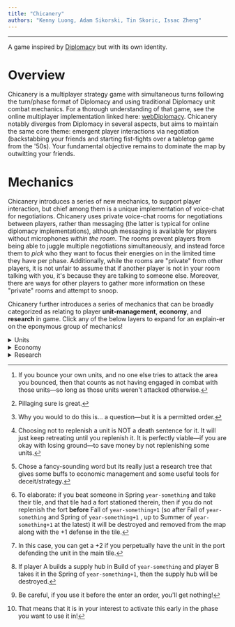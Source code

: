 ```yaml
---
title: "Chicanery"
authors: "Kenny Luong, Adam Sikorski, Tin Skoric, Issac Zheng"
---
```


------------------------------------------------------------------------

A game inspired by [Diplomacy](https://en.wikipedia.org/wiki/Diplomacy_(game) "Diplomacy (game) Wikipedia") but with its own identity.

# Overview

Chicanery is a multiplayer strategy game with simultaneous turns following the turn/phase format of Diplomacy and using traditional Diplomacy unit combat mechanics. For a thorough understanding of that game, see the online multiplayer implementation linked here: [webDiplomacy](https://webdiplomacy.net/intro.php "Intro to webDiplomacy"). Chicanery notably diverges from Diplomacy in several aspects, but aims to maintain the same core theme: emergent player interactions via negotiation (backstabbing your friends and starting fist-fights over a tabletop game from the '50s). Your fundamental objective remains to dominate the map by outwitting your friends.

# Mechanics

Chicanery introduces a series of new mechanics, to support player interaction, but chief among them is a unique implementation of voice-chat for negotiations. Chicanery uses private voice-chat rooms for negotiations between players, rather than messaging (the latter is typical for online diplomacy implementations), although messaging is available for players without microphones *within the room*. The rooms prevent players from being able to juggle multiple negotiations simultaneously, and instead force them to *pick* who they want to focus their energies on in the limited time they have per phase. Additionally, while the rooms are "private" from other players, it is not unfair to assume that if another player is not in your room talking with you, it's because they are talking to someone else. Moreover, there are ways for other players to gather more information on these "private" rooms and attempt to snoop.

Chicanery further introduces a series of mechanics that can be broadly categorized as relating to player **unit-management**, **economy**, and **research** in game. Click any of the below layers to expand for an explain-er on the eponymous group of mechanics!

<details>

  <summary>Units</summary>

This note is short as the combat mechanics of units remain the same—enjoy your attacks, holds, supports, and convoy orders—rather, units are slightly altered in how they recover during retreat phases. After each movement phase, units must be *replenished* before being usable in combat for the next phase. The below table details the scenarios or units in a given movement phase, and their subsequent replenishment need in the following retreat phase:

+------------------------------------------------------------------------------------------------------------------+--------------------------------------------+
| Action                                                                                                           | Replenishment Need                         |
+==================================================================================================================+============================================+
| Unit did not engage in combat with an **enemy**[^1] unit (either defensive or offensive!) in the movement phase. | No need.                                   |
+------------------------------------------------------------------------------------------------------------------+--------------------------------------------+
| Unit engaged in **defensive** combat and was **successful**.                                                     | Base of 20% replenishment need.            |
+------------------------------------------------------------------------------------------------------------------+--------------------------------------------+
| Unit engaged in **defensive** combat and **failed** (must retreat/burn in retreat phase).                        | If retreated: base 70% replenishment need. |
|                                                                                                                  |                                            |
|                                                                                                                  | If burned: no need.                        |
+------------------------------------------------------------------------------------------------------------------+--------------------------------------------+
| Unit engaged in **offensive** combat and was **successful**.                                                     | No need[^2].                               |
+------------------------------------------------------------------------------------------------------------------+--------------------------------------------+
| Unit engaged in **offensive** combat and **failed** (didn't take territory).                                     | Base of 50% replenishment need.            |
+------------------------------------------------------------------------------------------------------------------+--------------------------------------------+

: Unit Replenishment Chart

As can be seen, losing a battle over a tile (province) where you are defending is very costly, particularly at the start. **If a unit is not replenished, it will be unusable for combat actions, including for support orders**. An un-replenished unit will not be able to take any orders—no attacks, holds, or supports—*except convoys that would bring it to friendly territory*[^3](cannot be used in convoys for attacking). An un-replenished unit will not hold if attacked, no matter if it is supported or not, and rather will immediately retreat[^4]. Replenishment costs *income* and the costs can be altered by *research*, which segues us nicely into the next sections.

</details>

[^1]: If you bounce your own units, and no one else tries to attack the area you bounced, then that counts as not having engaged in combat with those units—so long as those units weren't attacked otherwise.

[^2]: Pillaging sure is great.

[^3]: Why you would to do this is... a question—but it is a permitted order.

[^4]: Choosing not to replenish a unit is NOT a death sentence for it. It will just keep retreating until you replenish it. It is perfectly viable—if you are okay with losing ground—to save money by not replenishing some units.

<details>

  <summary>Economy</summary>

In traditional (we're not talking about esoteric variants right now) Diplomacy, the player "economy" is extremely straightforward. There are a number of supply centers (centers hereafter) on the board based in cities. The number of centers you have defines how many units (referring to armies/fleets) you may build. In Chicanery, this relationship is abstracted.

In Chicanery, centers generate **income** (denoted, $I$, in included formulae) and **action points** (denoted AP hereafter) which serve dual functions. Income is used to *purchase* (and *replenish*, in the case of units) things like units, buildings, and "accoutrements"[^5] (discussed in the research subsection). AP are used to *order* units and accoutrements. Income and AP are earned and accrued differently across turns and phases, illustrating the subtle difference in their functions. See the below sections for details:

## Income

Income is a linear function of the number of centers controlled between **turns**, earned at the start of the Spring phase (the start of a new turn), and available to be spent on various uses across all phases. Income is calculated purely by multiplying a scalar by the number of centers you possess (and adding bonuses from research).

+----------------+---------------------------------------------------------------------------------------------------------------------------------------------------------------------------------------+
| Phase          | Description                                                                                                                                                                           |
+================+=======================================================================================================================================================================================+
| Spring ($\pm$) | Income from centers held after the previous Fall phase is earned and added to the rolling total. Income can be spent on research (like replenishment cost buffs!) and research items. |
+----------------+---------------------------------------------------------------------------------------------------------------------------------------------------------------------------------------+
| Summer ($-$)   | Income is spent on replenishing units.                                                                                                                                                |
+----------------+---------------------------------------------------------------------------------------------------------------------------------------------------------------------------------------+
| Fall ($-$)     | Income can be spent on research items.                                                                                                                                                |
+----------------+---------------------------------------------------------------------------------------------------------------------------------------------------------------------------------------+
| Winter ($-$)   | Income is spent on replenishing units.                                                                                                                                                |
+----------------+---------------------------------------------------------------------------------------------------------------------------------------------------------------------------------------+
| Build ($-$)    | Income is spent on purchasing new units and research items.                                                                                                                           |
+----------------+---------------------------------------------------------------------------------------------------------------------------------------------------------------------------------------+

: Income by Phase

Lastly, **income can be saved between phases and turns**. You will not lose the income you do not spend, it will roll over from one turn to the next. You **can** send other players a portion (or all) of your income.

## Action Points (AP)

AP are a decreasing function of the number of centers controlled between **phases**, earned at the start of the Spring and Fall phases, and available to be spent for use across all phases. AP is calculated by adding a fixed base number for a given number of centers and an exponentially decreasing function of your total center-count. As your state grows, the relative AP that you get from each center is less and less, constraining you opportunities for orders in each turn.

+----------------+-------------------------------------------------------------------------------------------------------------------------------------------+
| Phase          | Description                                                                                                                               |
+================+===========================================================================================================================================+
| Spring ($\pm$) | AP from centers held after the previous Fall phase is earned. AP can be spent on issuing orders (attack, hold, support, convoy) to units. |
+----------------+-------------------------------------------------------------------------------------------------------------------------------------------+
| Summer ($-$)   | AP is spent on issuing retreat orders to units.                                                                                           |
+----------------+-------------------------------------------------------------------------------------------------------------------------------------------+
| Fall ($\pm$)   | AP from centers held after the Spring phase is earned. AP can be spent on issuing orders to units.                                        |
+----------------+-------------------------------------------------------------------------------------------------------------------------------------------+
| Winter ($-$)   | AP is spent on issuing retreat orders to units.                                                                                           |
+----------------+-------------------------------------------------------------------------------------------------------------------------------------------+
| Build ($-$)    | AP is spent on placing new units and researched buildings—ports, supply hubs, and forts.                                                  |
+----------------+-------------------------------------------------------------------------------------------------------------------------------------------+

: Action Points (AP) by Phase

If you gain/lose centers between the Spring and Fall phases, you will see the AP you earn in the latter phase altered, even if your opponent does not control that center for the whole turn.

> E.g., if you control a center at the outset of Spring `year-something` and someone else takes it in that turn, then in Fall `year-something`, your earned AP in the latter turn will not include AP that would've been earned from that center. Conversely, if you were the other player who gained it, your AP in the latter turn will include the income from that center.

Lastly, **AP can only be saved between phases**. You WILL lose the AP you do not spend between turns, it will **not** roll over from one year to the next. You **cannot** send other players your AP.

</details>

[^5]: Chose a fancy-sounding word but its really just a research tree that gives some buffs to economic management and some useful tools for deceit/strategy.

<details>

  <summary>Research</summary>

Last but not least is research. This mechanic integrates with the unit and economy changes, but also includes some fun gameplay elements. First there are plain buffs. These buffs center around reductions to the income cost of replenishment, some income bonuses for taking centers, and increases to the amount of AP earned for larger players. All items—buildings, accoutrements—must first be researched for a fixed cost of income. After being researched, individual buildings must be bought with income and placed with AP each time, and individual accoutrements must be bought with income (no AP needed for their use!). **Accoutrements are tools for subterfuge and deceit**. In the case of buffs, research functionally just means paying more for a better effect as the research for buffs is reset each turn. For buildings, research is a one-time cost to be able to build something—the research is not reset. For accoutrements, research is a one-time cost—the research is not reset—but accoutrements are one-time use, and must be bought for each use. Below are sections detailing research across the three defined groups:

## Buildings

There are only three buildings, they cost income to research (once), and then income purchase and AP to place, and they can only be placed during the build phase. Buildings act to make small adjustments to traditional Diplomacy mechanics. Although these buildings are *not* temporary, there is a limit to the number of buildings you can place according to the total number of provinces you command, and they can be destroyed or lost. If you exceed your limit, then you must delete buildings during the Build phase until you are within your limit.

| Type | Effect |
|----|----|
| Fort | Building a fort in a tile (province) simply adds a permanent +1 to defense in that tile. Think of it as having a second army that can take no orders but automatically follows a support-defend order on whatever *friendly* unit is occupying the tile. Unlike the other two buildings, **forts cost replenishment**—equal to the costs of a typical unit. If a defense for a tile is lost and an enemy takes control, the opposing player who has assumed control of the province must pay to replenish the fort. Unlike units, which will simply retreat if left un-replenished, if a fort is left un-replenished for two entire movement phases (Spring and Fall or Fall and Spring) after first needing replenishment, it will be destroyed[^6]. Forts *do not* earn income or AP, and they *do not* contribute to your total number of centers. Ports require replenishment (as detailed) and *are not* destroyed upon the loss of a tile—so long as they are replenished. |
| Port | Building a port in a tile (province) allows one army and one fleet (or two fleets and no army) to simultaneously occupy the same tile, by effectively creating a sub-tile for the fleet. Since the actual tile continues to hold only a single unit this still counts only as a +1 defense rather than a +2. If the main tile is lost, both units must retreat to their respective adjacent options. Each unit can still operate independently from the province (e.g., they can attack or support different things, **including each other**[^7]). Ports *do not* earn income or AP, and they *do not* contribute to your total number of centers. Ports *do not* require replenishment and *are not* destroyed upon the loss of a tile—ports are only destroyed if you have to destroy them to stay within your building limit. |
| Supply Hub | In classic Diplomacy, you can only build units in your starting centers... until you build a supply hub! Supply hubs allow you to build units in whichever tile (province) a supply hub is present in. Supply hubs *do not* earn income or AP, and they *do not* contribute to your total number of centers. Supply centers *do not* require replenishment, but **are immediately destroyed upon the loss of the tile**[^8]. |

: Research Information: Buildings

## Buffs

Buffs include reductions to the income cost of replenishment, some income bonuses for taking centers, and increases to the amount of AP earned for larger players. Buffs are TEMPORARY, and only last the duration of each turn, but activate automatically after research—within the same *phase*. These reductions are earned via research paths and stack. For some examples:

Reduction to Cost of Replenishment:

> Researching three buffs down this route will reduce all costs by 30%—at first only by 5%, then by 10% for the next time, and 15% after than. It is impossible to entirely eliminate all costs of replenishment, but these reductions result in defensive and offensive losses costing only 40% and 20% respectively, and all other cases costing **nothing**.

Bonuses for Taking Centers:

> Pillaging! Researching buffs down this route will give an income reward for taking centers that is increased per level of research down the route and stacks with previous levels. Researching three buffs down the route will give a bonus of +6% of total income earned from the start of a turn.
>
> > E.g., if you earned 100 income at the start of Spring `year-something`, and you purchased three buffs down this route, then when you capture any center in the same phase (Spring `year-something`) or the next phase (Fall `year-something`), you with earn 6 income immediately—in the same phase—for the capture of that center.

Increases to AP Earned:

> Makes the exponential decrease in AP earned per center flatter.

## Accoutrements

**These are the fun tools**. Accoutrements must be researched (once) using income, and then purchased for each use using income. Unlike buildings, these do not cost AP, and unlike buffs, they are not temporary to only the turn they were purchased in, but rather are one-time use upon purchase and remain available for use across phases and turns until they are used. Accoutrements range from snooping- to "counter-snooping"-related niceties. For example:

War Plans:

> Researching down this path and purchasing the associated accoutrement allows you to get hints on one specified order (*1* move can still be a notable informational advantage) in a tile (province) by another player at the time the accoutrement is used[^9]. The higher the level of research, the more accurate the hint—at lower levels, dummy moves will be by a probability chance, and/or the type of move may be reported, but not the destination.

False Flags:

> Researching down this path and purchasing the associated accoutrement allows you to *fake* hints served by the "War Plans" accoutremont for a specified tile, providing them as dummy moves. While War Plans requires selecting a tile, False Flags work across all tiles as a passive effect to counter War Plans for the phase in which the former is activated[^10]. This muddles the information war between players.

Government Insiders:

> Researching down this path and purchasing the associated accoutrement allows you to get estimates of other players incomes and AP.

Hi-Fi Audio:

> Researching down this path allows you to see more details about voice-chat rooms such as:
>
> 1.  The total number of rooms are a given time;
> 2.  The players currently in *any* call.
>
> No level of research will show exactly which player is in which call, but by knowing the details above and using some deduction it should be possible to decipher who is with who in what calls.

</details>

[^6]: To elaborate: if you beat someone in Spring `year-something` and take their tile, and that tile had a fort stationed therein, then if you do not replenish the fort **before** Fall of `year-something+1` (so after Fall of `year-something` and Spring of `year-something+1` , up to Summer of `year-something+1` at the latest) it will be destroyed and removed from the map along with the +1 defense in the tile.

[^7]: In this case, you can get a +2 if you perpetually have the unit in the port defending the unit in the main tile.

[^8]: If player A builds a supply hub in Build of `year-something` and player B takes it in the Spring of `year-something+1`, then the supply hub will be destroyed.

[^9]: Be careful, if you use it before the enter an order, you'll get nothing!

[^10]: That means that it is in your interest to activate this early in the phase you want to use it in!
